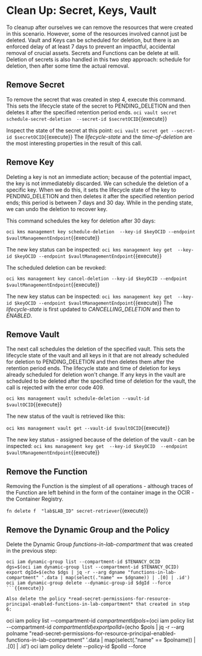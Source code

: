 # Clean Up: Secret, Keys, Vault

To cleanup after ourselves we can remove the resources that were created in this scenario. However, some of the resources involved cannot just be deleted. Vault and Keys can be scheduled for deletion, but there is an enforced delay of at least 7 days to prevent an impactful, accidental removal of crucial assets. Secrets and Functions can be delete at will. Deletion of secrets is also handled in this two step approach: schedule for deletion, then after some time the actual removal.

## Remove Secret
To remove the secret that was created in step 4, execute this command. This sets the lifecycle state of the secret to PENDING_DELETION and then deletes it after the specified retention period ends.
`oci vault secret schedule-secret-deletion  --secret-id $secretOCID`{{execute}}

Inspect the state of the secret at this point:
`oci vault secret get --secret-id $secretOCID`{{execute}}
The *lifecycle-state* and the *time-of-deletion* are the most interesting properties in the result of this call.

## Remove Key

Deleting a key is not an immediate action; because of the potential impact, the key is not immediatebly discarded. We can schedule the deletion of a specific key. When we do this, it sets the lifecycle state of the key to PENDING_DELETION and then deletes it after the specified retention period ends; this period is between 7 days and 30 day. While in the pending state, we can undo the deletion to recover key.

This command schedules the key for deletion after 30 days:

`oci kms management key schedule-deletion  --key-id $keyOCID --endpoint $vaultManagementEndpoint`{{execute}}

The new key status can be inspected:
`oci kms management key get  --key-id $keyOCID --endpoint $vaultManagementEndpoint`{{execute}}

The scheduled deletion can be revoked:

`oci kms management key cancel-deletion --key-id $keyOCID --endpoint $vaultManagementEndpoint`{{execute}}

The new key status can be inspected:
`oci kms management key get  --key-id $keyOCID --endpoint $vaultManagementEndpoint`{{execute}}
The *lifecycle-state* is first updated to *CANCELLING_DELETION* and then to *ENABLED*.

## Remove Vault

The next call schedules the deletion of the specified vault. This sets the lifecycle state of the vault and all keys in it that are not already scheduled for deletion to PENDING_DELETION and then deletes them after the retention period ends. The lifecycle state and time of deletion for keys already scheduled for deletion won't change. If any keys in the vault are scheduled to be deleted after the specified time of deletion for the vault, the call is rejected with the error code 409.

`oci kms management vault schedule-deletion --vault-id $vaultOCID`{{execute}}

The new status of the vault is retrieved like this:

`oci kms management vault get --vault-id $vaultOCID`{{execute}}

The new key status - assigned because of the deletion of the vault - can be inspected:
`oci kms management key get  --key-id $keyOCID  --endpoint $vaultManagementEndpoint`{{execute}}

## Remove the Function
Removing the Function is the simplest of all operations - although traces of the Function are left behind in the form of the container image in the OCIR - the Container Registry.

`fn delete f  "lab$LAB_ID" secret-retriever`{{execute}}

## Remove the Dynamic Group and the Policy
Delete the Dynamic Group *functions-in-lab-compartment* that was created in the previous step:

```
oci iam dynamic-group list --compartment-id $TENANCY_OCID
dgs=$(oci iam dynamic-group list --compartment-id $TENANCY_OCID)
export dgId=$(echo $dgs | jq -r --arg dgname "functions-in-lab-compartment" '.data | map(select(."name" == $dgname)) | .[0] | .id')
oci iam dynamic-group delete --dynamic-group-id $dgId --force
```{{execute}}

Also delete the policy *read-secret-permissions-for-resource-principal-enabled-functions-in-lab-compartment* that created in step 6:

```
oci iam policy list --compartment-id $compartmentId
pols=$(oci iam policy list --compartment-id $compartmentId)
export polId=$(echo $pols | jq -r --arg polname "read-secret-permissions-for-resource-principal-enabled-functions-in-lab-compartment" '.data | map(select(."name" == $polname)) | .[0] | .id')
oci iam policy delete --policy-id $polId --force
```{{execute}}
